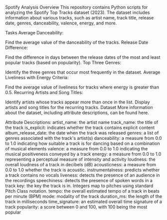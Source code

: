 Spotify Analysis
Overview
This repository contains Python scripts for analyzing the Spotify Top Tracks dataset (2023). The dataset includes information about various tracks, such as artist name, track title, release date, genres, danceability, valence, energy, and more.

Tasks
Average Danceability:

Find the average value of the danceability of the tracks.
Release Date Difference:

Find the difference in days between the release dates of the most and least popular tracks (based on popularity).
Top Three Genres:

Identify the three genres that occur most frequently in the dataset.
Average Liveliness with Energy Criteria:

Find the average value of liveliness for tracks where energy is greater than 0.5.
Recurring Artists and Song Titles:

Identify artists whose tracks appear more than once in the list.
Display artists and song titles for the recurring tracks.
Dataset
More information about the dataset, including attribute descriptions, can be found here.

Attribute Descriptions:
artist_name: the artist name
track_name: the title of the track
is_explicit: indicates whether the track contains explicit content
album_release_date: the date when the track was released
genres: a list of genres associated with the track's artist(s)
danceability: a measure from 0.0 to 1.0 indicating how suitable a track is for dancing based on a combination of musical elements
valence: a measure from 0.0 to 1.0 indicating the musical positiveness conveyed by a track
energy: a measure from 0.0 to 1.0 representing a perceptual measure of intensity and activity
loudness: the overall loudness of a track in decibels (dB)
acousticness: a measure from 0.0 to 1.0 whether the track is acoustic.
instrumentalness: predicts whether a track contains no vocals
liveness: detects the presence of an audience in the recordings
speechiness: detects the presence of spoken words in a track
key: the key the track is in. Integers map to pitches using standard Pitch Class notation.
tempo: the overall estimated tempo of a track in beats per minute (BPM)
mode: modality of the track
duration_ms: the length of the track in milliseconds
time_signature: an estimated overall time signature of a track
popularity: a score between 0 and 100, with 100 being the most popular
